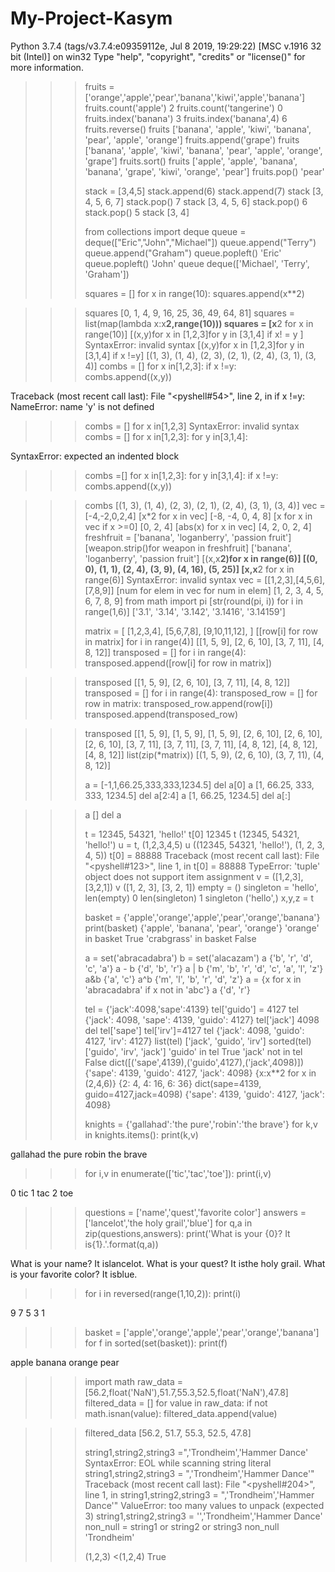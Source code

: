 # My-Project-Kasym
Python 3.7.4 (tags/v3.7.4:e09359112e, Jul  8 2019, 19:29:22) [MSC v.1916 32 bit (Intel)] on win32
Type "help", "copyright", "credits" or "license()" for more information.
>>> fruits = ['orange','apple','pear','banana','kiwi','apple','banana']
>>> fruits.count('apple')
2
>>> fruits.count('tangerine')
0
>>> fruits.index('banana')
3
>>> fruits.index('banana',4)
6
>>> fruits.reverse()
>>> fruits
['banana', 'apple', 'kiwi', 'banana', 'pear', 'apple', 'orange']
>>> fruits.append('grape')
>>> fruits
['banana', 'apple', 'kiwi', 'banana', 'pear', 'apple', 'orange', 'grape']
>>> fruits.sort()
>>> fruits
['apple', 'apple', 'banana', 'banana', 'grape', 'kiwi', 'orange', 'pear']
>>> fruits.pop()
'pear'
>>> 
>>> 
>>> 
>>> 
>>> stack = [3,4,5]
>>> stack.append(6)
>>> stack.append(7)
>>> stack
[3, 4, 5, 6, 7]
>>> stack.pop()
7
>>> stack
[3, 4, 5, 6]
>>> stack.pop()
6
>>> stack.pop()
5
>>> stack
[3, 4]
>>> 
>>> 
>>> 
>>> 
>>> 
>>> from collections import deque
>>> queue = deque(["Eric","John","Michael"])
>>> queue.append("Terry")
>>> queue.append("Graham")
>>> queue.popleft()
'Eric'
>>> queue.popleft()
'John'
>>> queue
deque(['Michael', 'Terry', 'Graham'])
>>> 
>>> 
>>> 
>>> 
>>> squares = []
>>> for x in range(10):
	squares.append(x**2)

	
>>> squares
[0, 1, 4, 9, 16, 25, 36, 49, 64, 81]
>>> squares = list(map(lambda x:x**2,range(10)))
>>> squares = [x**2 for x in range(10)]
>>> [(x,y)for x in [1,2,3]for y in [3,1,4] if x! = y ]
SyntaxError: invalid syntax
>>> [(x,y)for x in [1,2,3]for y in [3,1,4] if x !=y]
[(1, 3), (1, 4), (2, 3), (2, 1), (2, 4), (3, 1), (3, 4)]
>>> combs = []
>>> for x in[1,2,3]:
	if x !=y:
		combs.append((x,y))

		
Traceback (most recent call last):
  File "<pyshell#54>", line 2, in <module>
    if x !=y:
NameError: name 'y' is not defined
>>> combs = []
>>> for x in[1,2,3]
SyntaxError: invalid syntax
>>> combs = []
>>> for x in[1,2,3]:
for y in[3,1,4]:
	
SyntaxError: expected an indented block
>>> combs =[]
>>> for x in[1,2,3]:
	for y in[3,1,4]:
		if x !=y:
			combs.append((x,y))

			

>>> combs
[(1, 3), (1, 4), (2, 3), (2, 1), (2, 4), (3, 1), (3, 4)]
>>> vec = [-4,-2,0,2,4]
>>> [x*2 for x in vec]
[-8, -4, 0, 4, 8]
>>> [x for x in vec if x >=0]
[0, 2, 4]
>>> [abs(x) for x in vec]
[4, 2, 0, 2, 4]
>>> freshfruit = ['banana', 'loganberry', 'passion fruit']
>>> [weapon.strip()for weapon in freshfruit]
['banana', 'loganberry', 'passion fruit']
>>> [(x,x**2)for x in range(6)]
[(0, 0), (1, 1), (2, 4), (3, 9), (4, 16), (5, 25)]
>>> [x,x**2 for x in range(6)]
SyntaxError: invalid syntax
>>> vec = [[1,2,3],[4,5,6],[7,8,9]]
>>> [num for elem in vec for num in elem]
[1, 2, 3, 4, 5, 6, 7, 8, 9]
>>> from math import pi
>>> [str(round(pi, i)) for i in range(1,6)]
['3.1', '3.14', '3.142', '3.1416', '3.14159']
>>> 
>>> 
>>> 
>>> 
>>> matrix = [
	[1,2,3,4],
	[5,6,7,8],
	[9,10,11,12],
	]
>>> [[row[i] for row in matrix] for i in range(4)]
[[1, 5, 9], [2, 6, 10], [3, 7, 11], [4, 8, 12]]
>>> transposed = []
>>> for i in range(4):
	transposed.append([row[i] for row in matrix])

	
>>> transposed
[[1, 5, 9], [2, 6, 10], [3, 7, 11], [4, 8, 12]]
>>> transposed = []
>>> for i in range(4):
	transposed_row = []
	for row in matrix:
		transposed_row.append(row[i])
		transposed.append(transposed_row)

		
>>> transposed
[[1, 5, 9], [1, 5, 9], [1, 5, 9], [2, 6, 10], [2, 6, 10], [2, 6, 10], [3, 7, 11], [3, 7, 11], [3, 7, 11], [4, 8, 12], [4, 8, 12], [4, 8, 12]]
>>> list(zip(*matrix))
[(1, 5, 9), (2, 6, 10), (3, 7, 11), (4, 8, 12)]
>>> 
>>> 
>>> 
>>> 
>>> a = [-1,1,66.25,333,333,1234.5]
>>> del a[0]
>>> a
[1, 66.25, 333, 333, 1234.5]
>>> del a[2:4]
>>> a
[1, 66.25, 1234.5]
>>> del a[:]

>>> a
[]
>>> del a
>>> 
>>> 
>>> 
>>> t = 12345, 54321, 'hello!'
>>> t[0]
12345
>>> t
(12345, 54321, 'hello!')
>>> u = t, (1,2,3,4,5)
>>> u
((12345, 54321, 'hello!'), (1, 2, 3, 4, 5))
>>> t[0] = 88888
Traceback (most recent call last):
  File "<pyshell#123>", line 1, in <module>
    t[0] = 88888
TypeError: 'tuple' object does not support item assignment
>>> v = ([1,2,3],[3,2,1])
>>> v
([1, 2, 3], [3, 2, 1])
>>> empty = ()
>>> singleton = 'hello',
>>> len(empty)
0
>>> len(singleton)
1
>>> singleton
('hello',)
>>> x,y,z = t
>>> 
>>> 
>>> 
>>> 
>>> basket = {'apple','orange','apple','pear','orange','banana'}
>>> print(basket)
{'apple', 'banana', 'pear', 'orange'}
>>> 'orange' in basket
True
>>> 'crabgrass' in basket
False
>>> 
>>> a = set('abracadabra')
>>> b = set('alacazam')
>>> a
{'b', 'r', 'd', 'c', 'a'}
>>> a - b
{'d', 'b', 'r'}
>>> a | b
{'m', 'b', 'r', 'd', 'c', 'a', 'l', 'z'}
>>> a&b
{'a', 'c'}
>>> a^b
{'m', 'l', 'b', 'r', 'd', 'z'}
>>> a = {x for x in 'abracadabra' if x not in 'abc'}
>>> a
{'d', 'r'}
>>> 
>>> 
>>> 
>>> 
>>> tel = {'jack':4098,'sape':4139}
>>> tel['guido'] = 4127
>>> tel
{'jack': 4098, 'sape': 4139, 'guido': 4127}
>>> tel['jack']
4098
>>> del tel['sape']
>>> tel['irv']=4127
>>> tel
{'jack': 4098, 'guido': 4127, 'irv': 4127}
>>> list(tel)
['jack', 'guido', 'irv']
>>> sorted(tel)
['guido', 'irv', 'jack']
>>> 'guido' in tel
True
>>> 'jack' not in tel
False
>>> dict([('sape',4139),('guido',4127),('jack',4098)])
{'sape': 4139, 'guido': 4127, 'jack': 4098}
>>> {x:x**2 for x in (2,4,6)}
{2: 4, 4: 16, 6: 36}
>>> dict(sape=4139, guido=4127,jack=4098)
{'sape': 4139, 'guido': 4127, 'jack': 4098}
>>> 
>>> 
>>> 
>>> 
>>> knights = {'gallahad':'the pure','robin':'the brave'}
>>> for k,v in knights.items():
	print(k,v)

	
gallahad the pure
robin the brave
>>> for i,v in enumerate(['tic','tac','toe']):
	print(i,v)

	
0 tic
1 tac
2 toe
>>> questions = ['name','quest','favorite color']
>>> answers = ['lancelot','the holy grail','blue']
>>> for q,a in zip(questions,answers):
	print('What is your {0}? It is{1}.'.format(q,a))

	
What is your name? It islancelot.
What is your quest? It isthe holy grail.
What is your favorite color? It isblue.
>>> for i in reversed(range(1,10,2)):
	print(i)

	
9
7
5
3
1
>>> basket = ['apple','orange','apple','pear','orange','banana']
>>> for f in sorted(set(basket)):
	print(f)

	
apple
banana
orange
pear
>>> import math
>>> raw_data = [56.2,float('NaN'),51.7,55.3,52.5,float('NaN'),47.8]
>>> filtered_data = []
>>> for value in raw_data:
	if not math.isnan(value):
		filtered_data.append(value)

		
>>> filtered_data
[56.2, 51.7, 55.3, 52.5, 47.8]
>>> 
>>> 
>>> 
>>> 
>>> string1,string2,string3 =",'Trondheim','Hammer Dance'
SyntaxError: EOL while scanning string literal
>>> string1,string2,string3 = ",'Trondheim','Hammer Dance'"
Traceback (most recent call last):
  File "<pyshell#204>", line 1, in <module>
    string1,string2,string3 = ",'Trondheim','Hammer Dance'"
ValueError: too many values to unpack (expected 3)
>>> string1,string2,string3 = '','Trondheim','Hammer Dance'
>>> non_null = string1 or string2 or string3
>>> non_null
'Trondheim'
>>> 
>>> 
>>> 
>>> 
>>> (1,2,3)           <(1,2,4)
True
>>> 
